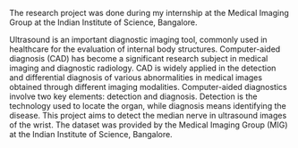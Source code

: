 The research project was done during my internship at the Medical Imaging Group at the Indian Institute of Science, Bangalore.

Ultrasound is an important diagnostic imaging tool, commonly used in healthcare for the evaluation of internal body structures. Computer-aided diagnosis (CAD) has become a significant research subject in medical imaging and diagnostic radiology. CAD is widely applied in the detection and differential diagnosis of various abnormalities in medical images obtained through different imaging modalities.
Computer-aided diagnostics involve two key elements: detection and diagnosis. Detection is the technology used to locate the organ, while diagnosis means identifying the disease.
This project aims to detect the median nerve in ultrasound images of the wrist.
The dataset was provided by the Medical Imaging Group (MIG) at the Indian Institute of Science, Bangalore.

